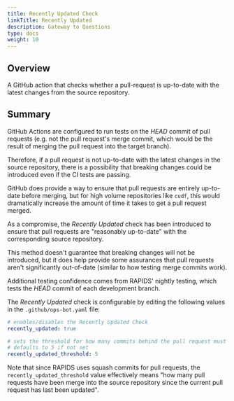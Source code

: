 ```yaml
---
title: Recently Updated Check
linkTitle: Recently Updated 
description: Gateway to Questions
type: docs
weight: 10
---
```


## Overview

A GitHub action that checks whether a pull-request is up-to-date with the latest changes from the source repository.

## Summary

GitHub Actions are configured to run tests on the _HEAD_ commit of pull requests (e.g. not the pull request's merge commit, which would be the result of merging the pull request into the target branch).

Therefore, if a pull request is not up-to-date with the latest changes in the source repository, there is a possibility that breaking changes could be introduced even if the CI tests are passing.

GitHub does provide a way to ensure that pull requests are entirely up-to-date before merging, but for high volume repositories like `cudf`, this would dramatically increase the amount of time it takes to get a pull request merged.

As a compromise, the _Recently Updated_ check has been introduced to ensure that pull requests are "reasonably up-to-date" with the corresponding source repository.

This method doesn't guarantee that breaking changes will not be introduced, but it does help provide some assurances that pull requests aren't significantly out-of-date (similar to how testing merge commits work).

Additional testing confidence comes from RAPIDS' nightly testing, which tests the _HEAD_ commit of each development branch.

The _Recently Updated_ check is configurable by editing the following values in the `.github/ops-bot.yaml` file:

```yaml
# enables/disables the Recently Updated Check
recently_updated: true

# sets the threshold for how many commits behind the pull request must be to trigger a failure.
# defaults to 5 if not set
recently_updated_threshold: 5
```

Note that since RAPIDS uses squash commits for pull requests, the `recently_updated_threshold` value effectively means "how many pull requests have been merge into the source repository since the current pull request has last been updated".
